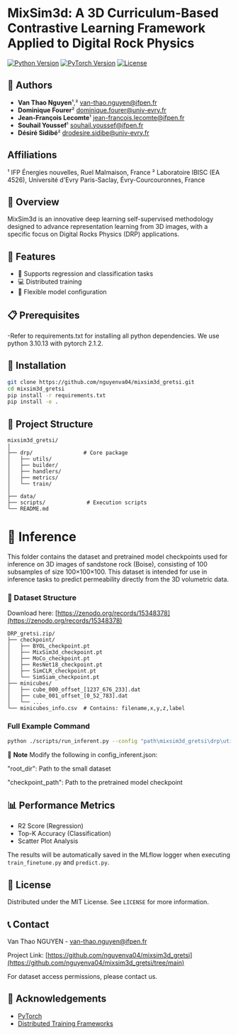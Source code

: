 # MixSim3d:  A 3D Curriculum-Based Contrastive Learning Framework Applied to Digital Rock Physics

[![Python Version](https://img.shields.io/badge/python-3.8%2B-blue.svg)](https://www.python.org/downloads/)
[![PyTorch Version](https://img.shields.io/badge/pytorch-1.8%2B-red.svg)](https://pytorch.org/)
[![License](https://img.shields.io/github/license/nguyenva04/mixsim3d_gretsi.svg)](https://github.com/nguyenva04/mixsim3d_gretsi/blob/main/LICENSE)

## 👥 Authors
- **Van Thao Nguyen**¹,² <van-thao.nguyen@ifpen.fr>
- **Dominique Fourer**² <dominique.fourer@univ-evry.fr>
- **Jean-François Lecomte**¹ <jean-francois.lecomte@ifpen.fr>
- **Souhail Youssef**¹ <souhail.youssef@ifpen.fr>
- **Désiré Sidibé**² <drodesire.sidibe@univ-evry.fr>

## Affiliations
¹ IFP Énergies nouvelles, Ruel Malmaison, France
² Laboratoire IBISC (EA 4526), Université d'Evry Paris-Saclay, Évry-Courcouronnes, France

## 📘 Overview

MixSim3d is an innovative deep learning self-supervised methodology designed to advance representation learning from 3D images, with a specific focus on Digital Rocks Physics (DRP) applications.

## 🚀 Features

- 🔬 Supports regression and classification tasks
- 💻 Distributed training
- 🧠 Flexible model configuration

## 📋 Prerequisites

-Refer to requirements.txt for installing all python dependencies. We use python 3.10.13 with pytorch 2.1.2.

## 🔧 Installation

```bash
git clone https://github.com/nguyenva04/mixsim3d_gretsi.git
cd mixsim3d_gretsi
pip install -r requirements.txt
pip install -e .
```
## 📂 Project Structure

```
mixsim3d_gretsi/
│
├── drp/                # Core package
│   ├── utils/
│   ├── builder/
│   ├── handlers/
│   ├── metrics/
│   └── train/
│
├── data/                
├── scripts/             # Execution scripts
└── README.md
```


# 🧪 Inference
This folder contains the dataset and pretrained model checkpoints used for inference on 3D images of sandstone rock (Boise), consisting of 100 subsamples of size 100×100×100.
This dataset is intended for use in inference tasks to predict permeability directly from the 3D volumetric data.

### 📁 Dataset Structure

Download here: [https://zenodo.org/records/15348378](https://zenodo.org/records/15348378)
```
DRP_gretsi.zip/
├── checkpoint/
│   ├── BYOL_checkpoint.pt
│   ├── MixSim3d_checkpoint.pt
│   ├── MoCo_checkpoint.pt
│   ├── ResNet18_checkpoint.pt
│   ├── SimCLR_checkpoint.pt
│   └── SimSiam_checkpoint.pt
├── minicubes/
│   ├── cube_000_offset_[1237_676_233].dat
│   ├── cube_001_offset_[0_52_783].dat
│   └── ...
└── minicubes_info.csv  # Contains: filename,x,y,z,label
```
### Full Example Command 
```bash
python ./scripts/run_inferent.py --config "path\mixsim3d_gretsi\drp\utils\cf\config_inferent.json"
```
📌 **Note** Modify the following in config_inferent.json:

"root_dir": Path to the small dataset

"checkpoint_path": Path to the pretrained model checkpoint

## 📊 Performance Metrics

- R2 Score (Regression)
- Top-K Accuracy (Classification)
- Scatter Plot Analysis
  
The results will be automatically saved in the MLflow logger when executing `train_finetune.py` and `predict.py`. 


## 📄 License

Distributed under the MIT License. See `LICENSE` for more information.

## 📞 Contact

Van Thao NGUYEN - [van-thao.nguyen@ifpen.fr](mailto:van-thao.nguyen@ifpen.fr)

Project Link: [https://github.com/nguyenva04/mixsim3d_gretsi](https://github.com/nguyenva04/mixsim3d_gretsi/tree/main)

For dataset access permissions, please contact us.

## 🙏 Acknowledgements

- [PyTorch](https://pytorch.org/)
- [Distributed Training Frameworks](https://pytorch.org/docs/stable/generated/torch.nn.parallel.DistributedDataParallel.html)


